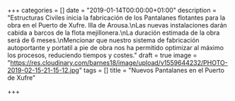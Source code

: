 +++
categories = []
date = "2019-01-14T00:00:00+01:00"
description = "Estructuras Civiles inicia la fabricación de los Pantalanes flotantes para la obra en el Puerto de Xufre. Illa de Arousa.\nLas nuevas instalaciones darán cabida a barcos de la flota mejillonera.\nLa duración estimada de la obra será de 6 meses.\nMencionar que nuestro sistema de fabricación autoportante y portatil a pie de obra nos ha permitido optimizar al máximo los procesos, reduciendo tiempos y costes."
draft = true
image = "https://res.cloudinary.com/barnes18/image/upload/v1559644232/PHOTO-2019-02-15-21-15-12.jpg"
tags = []
title = "Nuevos Pantalanes en el Puerto de Xufre"

+++
